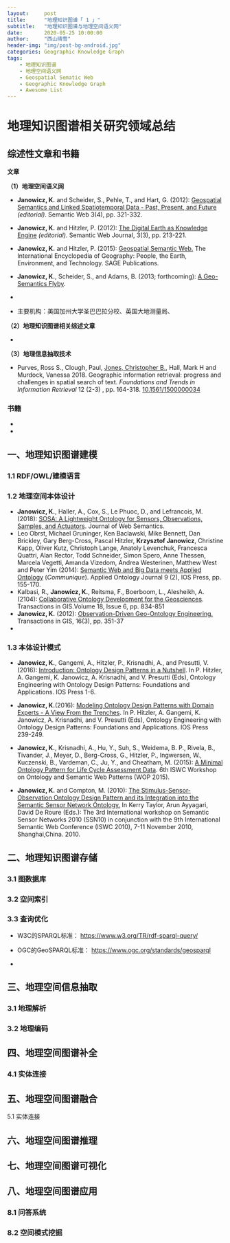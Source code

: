 ```yaml
---
layout:     post
title:      "地理知识图谱「 1 」"
subtitle:   "地理知识图谱与地理空间语义网"
date:       2020-05-25 10:00:00
author:     "西山晴雪"
header-img: "img/post-bg-android.jpg"
categories: Geographic Knowledge Graph
tags:
    - 地理知识图谱
    - 地理空间语义网
    - Geospatial Sematic Web
    - Geographic Knowledge Graph
    - Awesome List
---
```


# 地理知识图谱相关研究领域总结



## 综述性文章和书籍

**文章**

**（1）地理空间语义网**

- **Janowicz, K.** and Scheider, S., Pehle, T., and Hart, G. (2012): [Geospatial Semantics and Linked Spatiotemporal Data - Past, Present, and Future](https://geog.ucsb.edu/~jano/LSTD2012editorial.pdf) *(editorial)*. Semantic Web 3(4), pp. 321-332.
- **Janowicz, K.** and Hitzler, P. (2012): [The Digital Earth as Knowledge Engine](https://geog.ucsb.edu/~jano/Semantics_Digital_Earth2012.pdf) *(editorial)*. Semantic Web Journal, 3(3), pp. 213-221.

- **Janowicz, K.** and Hitzler, P. (2015): [Geospatial Semantic Web.](https://geog.ucsb.edu/~jano/#) The International Encyclopedia of Geography: People, the Earth, Environment, and Technology. SAGE Publications.
- **Janowicz, K.**, Scheider, S., and Adams, B. (2013; forthcoming): [A Geo-Semantics Flyby](https://geog.ucsb.edu/~jano/geo-semantics.pdf).
- 
- 主要机构：美国加州大学圣巴巴拉分校、英国大地测量局、

**（2）地理知识图谱相关综述文章**

- 

**（3）地理信息抽取技术**

- Purves, Ross S., Clough, Paul, [Jones, Christopher B.](http://orca.cf.ac.uk/view/cardiffauthors/A011014P.html), Hall, Mark H and Murdock, Vanessa 2018. Geographic information retrieval: progress and challenges in spatial search of text. *Foundations and Trends in Information Retrieval* 12 (2-3) , pp. 164-318. [10.1561/1500000034](http://dx.doi.org/10.1561/1500000034)



### 书籍

- 
- 

## 一、地理知识图谱建模

### 1.1 RDF/OWL/建模语言



### 1.2 地理空间本体设计

-  **Janowicz, K.**, Haller, A., Cox, S., Le Phuoc, D., and Lefrancois, M. (2018): [SOSA: A Lightweight Ontology for Sensors, Observations, Samples, and Actuators](https://geog.ucsb.edu/~jano/SOSA_Intro_Paper.pdf). Journal of Web Semantics.
-  Leo Obrst, Michael Gruninger, Ken Baclawski, Mike Bennett, Dan Brickley, Gary Berg-Cross, Pascal Hitzler, **Krzysztof Janowicz**, Christine Kapp, Oliver Kutz, Christoph Lange, Anatoly Levenchuk, Francesca Quattri, Alan Rector, Todd Schneider, Simon Spero, Anne Thessen, Marcela Vegetti, Amanda Vizedom, Andrea Westerinen, Matthew West and Peter Yim (2014): [Semantic Web and Big Data meets Applied Ontology](http://iospress.metapress.com/content/02jp47552712540j/) (*Communique*). Applied Ontology Journal 9 (2), IOS Press, pp. 155-170.
- Kalbasi, R., **Janowicz, K.**, Reitsma, F., Boerboom, L., Alesheikh, A. (2104): [Collaborative Ontology Development for the Geosciences](http://onlinelibrary.wiley.com/doi/10.1111/tgis.12070/abstract). Transactions in GIS.Volume 18, Issue 6, pp. 834-851
- **Janowicz, K.** (2012): [Observation-Driven Geo-Ontology Engineering.](https://geog.ucsb.edu/~jano/ODOEfinaldraft.pdf) Transactions in GIS, 16(3), pp. 351-37
- 

### 1.3 本体设计模式

- **Janowicz, K.**, Gangemi, A., Hitzler, P., Krisnadhi, A., and Presutti, V. (2016): [Introduction: Ontology Design Patterns in a Nutshell](https://geog.ucsb.edu/~jano/odpnutshell.pdf). In P. Hitzler, A. Gangemi, K. Janowicz, A. Krisnadhi, and V. Presutti (Eds), Ontology Engineering with Ontology Design Patterns: Foundations and Applications. IOS Press 1-6.

- **Janowicz, K.**(2016): [Modeling Ontology Design Patterns with Domain Experts - A View From the Trenches](https://geog.ucsb.edu/~jano/odpexperts.pdf). In P. Hitzler, A. Gangemi, K. Janowicz, A. Krisnadhi, and V. Presutti (Eds), Ontology Engineering with Ontology Design Patterns: Foundations and Applications. IOS Press 239-249.
- **Janowicz, K.**, Krisnadhi, A., Hu, Y., Suh, S., Weidema, B. P., Rivela, B., Tivander, J., Meyer, D., Berg-Cross, G., Hitzler, P., Ingwersen, W., Kuczenski, B., Vardeman, C., Ju, Y., and Cheatham, M. (2015): [A Minimal Ontology Pattern for Life Cycle Assessment Data](https://geog.ucsb.edu/~jano/LCA_pattern.pdf). 6th ISWC Workshop on Ontology and Semantic Web Patterns (WOP 2015).
- **Janowicz, K.** and Compton, M. (2010): [The Stimulus-Sensor-Observation Ontology Design Pattern and its Integration into the Semantic Sensor Network Ontology.](https://geog.ucsb.edu/~jano/Semantic_Sensor_Ontology_2010.pdf) In Kerry Taylor, Arun Ayyagari, David De Roure (Eds.): The 3rd International workshop on Semantic Sensor Networks 2010 (SSN10) in conjunction with the 9th International Semantic Web Conference (ISWC 2010), 7-11 November 2010, Shanghai,China. 2010.

## 二、地理知识图谱存储

### 3.1 图数据库



### 3.2 空间索引



### 3.3 查询优化

- W3C的SPARQL标准：		https://www.w3.org/TR/rdf-sparql-query/

- OGC的GeoSPARQL标准： https://www.ogc.org/standards/geosparql
- 

## 三、地理空间信息抽取

### 3.1 地理解析



### 3.2 地理编码



## 四、地理空间图谱补全

### 4.1 实体连接





## 五、地理空间图谱融合

5.1 实体连接



## 六、地理空间图谱推理



## 七、地理空间图谱可视化





## 八、地理空间图谱应用

### 8.1 问答系统



### 8.2 空间模式挖掘

